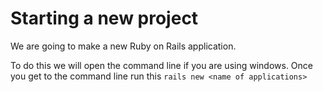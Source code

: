 # Starting a new project

We are going to make a new Ruby on Rails application. 

To do this we will open the command line if you are using windows.
Once you get to the command line run this   `rails new <name of applications>`
